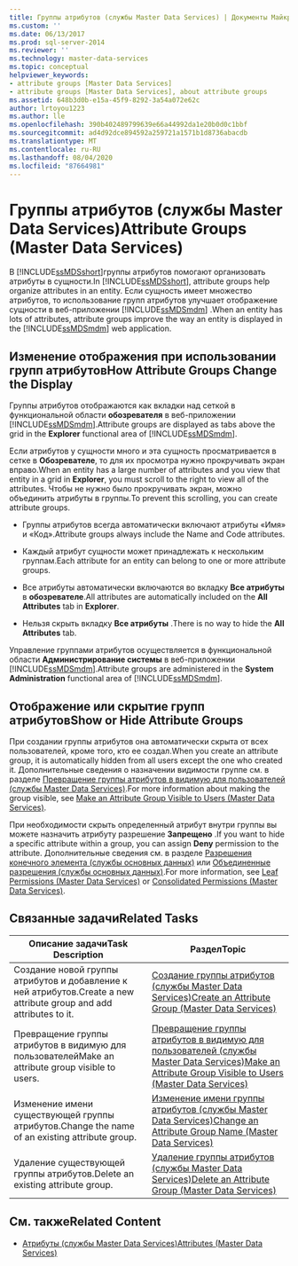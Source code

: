 ```yaml
---
title: Группы атрибутов (службы Master Data Services) | Документы Майкрософт
ms.custom: ''
ms.date: 06/13/2017
ms.prod: sql-server-2014
ms.reviewer: ''
ms.technology: master-data-services
ms.topic: conceptual
helpviewer_keywords:
- attribute groups [Master Data Services]
- attribute groups [Master Data Services], about attribute groups
ms.assetid: 648b3d0b-e15a-45f9-8292-3a54a072e62c
author: lrtoyou1223
ms.author: lle
ms.openlocfilehash: 390b402489799639e66a44992da1e20b0d0c1bbf
ms.sourcegitcommit: ad4d92dce894592a259721a1571b1d8736abacdb
ms.translationtype: MT
ms.contentlocale: ru-RU
ms.lasthandoff: 08/04/2020
ms.locfileid: "87664981"
---
```

# <a name="attribute-groups-master-data-services"></a><span data-ttu-id="07a13-102">Группы атрибутов (службы Master Data Services)</span><span class="sxs-lookup"><span data-stu-id="07a13-102">Attribute Groups (Master Data Services)</span></span>
  <span data-ttu-id="07a13-103">В [!INCLUDE[ssMDSshort](../includes/ssmdsshort-md.md)]группы атрибутов помогают организовать атрибуты в сущности.</span><span class="sxs-lookup"><span data-stu-id="07a13-103">In [!INCLUDE[ssMDSshort](../includes/ssmdsshort-md.md)], attribute groups help organize attributes in an entity.</span></span> <span data-ttu-id="07a13-104">Если сущность имеет множество атрибутов, то использование групп атрибутов улучшает отображение сущности в веб-приложении [!INCLUDE[ssMDSmdm](../includes/ssmdsmdm-md.md)] .</span><span class="sxs-lookup"><span data-stu-id="07a13-104">When an entity has lots of attributes, attribute groups improve the way an entity is displayed in the [!INCLUDE[ssMDSmdm](../includes/ssmdsmdm-md.md)] web application.</span></span>  
  
## <a name="how-attribute-groups-change-the-display"></a><span data-ttu-id="07a13-105">Изменение отображения при использовании групп атрибутов</span><span class="sxs-lookup"><span data-stu-id="07a13-105">How Attribute Groups Change the Display</span></span>  
 <span data-ttu-id="07a13-106">Группы атрибутов отображаются как вкладки над сеткой в функциональной области **обозревателя** в веб-приложении [!INCLUDE[ssMDSmdm](../includes/ssmdsmdm-md.md)].</span><span class="sxs-lookup"><span data-stu-id="07a13-106">Attribute groups are displayed as tabs above the grid in the **Explorer** functional area of [!INCLUDE[ssMDSmdm](../includes/ssmdsmdm-md.md)].</span></span>  
  
 <span data-ttu-id="07a13-107">Если атрибутов у сущности много и эта сущность просматривается в сетке в **Обозревателе**, то для их просмотра нужно прокручивать экран вправо.</span><span class="sxs-lookup"><span data-stu-id="07a13-107">When an entity has a large number of attributes and you view that entity in a grid in **Explorer**, you must scroll to the right to view all of the attributes.</span></span> <span data-ttu-id="07a13-108">Чтобы не нужно было прокручивать экран, можно объединить атрибуты в группы.</span><span class="sxs-lookup"><span data-stu-id="07a13-108">To prevent this scrolling, you can create attribute groups.</span></span>  
  
-   <span data-ttu-id="07a13-109">Группы атрибутов всегда автоматически включают атрибуты «Имя» и «Код».</span><span class="sxs-lookup"><span data-stu-id="07a13-109">Attribute groups always include the Name and Code attributes.</span></span>  
  
-   <span data-ttu-id="07a13-110">Каждый атрибут сущности может принадлежать к нескольким группам.</span><span class="sxs-lookup"><span data-stu-id="07a13-110">Each attribute for an entity can belong to one or more attribute groups.</span></span>  
  
-   <span data-ttu-id="07a13-111">Все атрибуты автоматически включаются во вкладку **Все атрибуты** в **обозревателе**.</span><span class="sxs-lookup"><span data-stu-id="07a13-111">All attributes are automatically included on the **All Attributes** tab in **Explorer**.</span></span>  
  
-   <span data-ttu-id="07a13-112">Нельзя скрыть вкладку **Все атрибуты** .</span><span class="sxs-lookup"><span data-stu-id="07a13-112">There is no way to hide the **All Attributes** tab.</span></span>  
  
 <span data-ttu-id="07a13-113">Управление группами атрибутов осуществляется в функциональной области **Администрирование системы** в веб-приложении [!INCLUDE[ssMDSmdm](../includes/ssmdsmdm-md.md)].</span><span class="sxs-lookup"><span data-stu-id="07a13-113">Attribute groups are administered in the **System Administration** functional area of [!INCLUDE[ssMDSmdm](../includes/ssmdsmdm-md.md)].</span></span>  
  
## <a name="show-or-hide-attribute-groups"></a><span data-ttu-id="07a13-114">Отображение или скрытие групп атрибутов</span><span class="sxs-lookup"><span data-stu-id="07a13-114">Show or Hide Attribute Groups</span></span>  
 <span data-ttu-id="07a13-115">При создании группы атрибутов она автоматически скрыта от всех пользователей, кроме того, кто ее создал.</span><span class="sxs-lookup"><span data-stu-id="07a13-115">When you create an attribute group, it is automatically hidden from all users except the one who created it.</span></span> <span data-ttu-id="07a13-116">Дополнительные сведения о назначении видимости группе см. в разделе [Превращение группы атрибутов в видимую для пользователей (службы Master Data Services)](make-an-attribute-group-visible-to-users-master-data-services.md).</span><span class="sxs-lookup"><span data-stu-id="07a13-116">For more information about making the group visible, see [Make an Attribute Group Visible to Users &#40;Master Data Services&#41;](make-an-attribute-group-visible-to-users-master-data-services.md).</span></span>  
  
 <span data-ttu-id="07a13-117">При необходимости скрыть определенный атрибут внутри группы вы можете назначить атрибуту разрешение **Запрещено** .</span><span class="sxs-lookup"><span data-stu-id="07a13-117">If you want to hide a specific attribute within a group, you can assign **Deny** permission to the attribute.</span></span> <span data-ttu-id="07a13-118">Дополнительные сведения см. в разделе [Разрешения конечного элемента (службы основных данных)](../../2014/master-data-services/leaf-permissions-master-data-services.md) или [Объединенные разрешения (службы основных данных)](../../2014/master-data-services/consolidated-permissions-master-data-services.md).</span><span class="sxs-lookup"><span data-stu-id="07a13-118">For more information, see [Leaf Permissions &#40;Master Data Services&#41;](../../2014/master-data-services/leaf-permissions-master-data-services.md) or [Consolidated Permissions &#40;Master Data Services&#41;](../../2014/master-data-services/consolidated-permissions-master-data-services.md).</span></span>  
  
## <a name="related-tasks"></a><span data-ttu-id="07a13-119">Связанные задачи</span><span class="sxs-lookup"><span data-stu-id="07a13-119">Related Tasks</span></span>  
  
|<span data-ttu-id="07a13-120">Описание задачи</span><span class="sxs-lookup"><span data-stu-id="07a13-120">Task Description</span></span>|<span data-ttu-id="07a13-121">Раздел</span><span class="sxs-lookup"><span data-stu-id="07a13-121">Topic</span></span>|  
|----------------------|-----------|  
|<span data-ttu-id="07a13-122">Создание новой группы атрибутов и добавление к ней атрибутов.</span><span class="sxs-lookup"><span data-stu-id="07a13-122">Create a new attribute group and add attributes to it.</span></span>|[<span data-ttu-id="07a13-123">Создание группы атрибутов (службы Master Data Services)</span><span class="sxs-lookup"><span data-stu-id="07a13-123">Create an Attribute Group &#40;Master Data Services&#41;</span></span>](../../2014/master-data-services/create-an-attribute-group-master-data-services.md)|  
|<span data-ttu-id="07a13-124">Превращение группы атрибутов в видимую для пользователей</span><span class="sxs-lookup"><span data-stu-id="07a13-124">Make an attribute group visible to users.</span></span>|[<span data-ttu-id="07a13-125">Превращение группы атрибутов в видимую для пользователей (службы Master Data Services)</span><span class="sxs-lookup"><span data-stu-id="07a13-125">Make an Attribute Group Visible to Users &#40;Master Data Services&#41;</span></span>](make-an-attribute-group-visible-to-users-master-data-services.md)|  
|<span data-ttu-id="07a13-126">Изменение имени существующей группы атрибутов.</span><span class="sxs-lookup"><span data-stu-id="07a13-126">Change the name of an existing attribute group.</span></span>|[<span data-ttu-id="07a13-127">Изменение имени группы атрибутов (службы Master Data Services)</span><span class="sxs-lookup"><span data-stu-id="07a13-127">Change an Attribute Group Name &#40;Master Data Services&#41;</span></span>](../../2014/master-data-services/change-an-attribute-group-name-master-data-services.md)|  
|<span data-ttu-id="07a13-128">Удаление существующей группы атрибутов.</span><span class="sxs-lookup"><span data-stu-id="07a13-128">Delete an existing attribute group.</span></span>|[<span data-ttu-id="07a13-129">Удаление группы атрибутов (службы Master Data Services)</span><span class="sxs-lookup"><span data-stu-id="07a13-129">Delete an Attribute Group &#40;Master Data Services&#41;</span></span>](../../2014/master-data-services/delete-an-attribute-group-master-data-services.md)|  
  
## <a name="related-content"></a><span data-ttu-id="07a13-130">См. также</span><span class="sxs-lookup"><span data-stu-id="07a13-130">Related Content</span></span>  
  
-   [<span data-ttu-id="07a13-131">Атрибуты (службы Master Data Services)</span><span class="sxs-lookup"><span data-stu-id="07a13-131">Attributes &#40;Master Data Services&#41;</span></span>](../../2014/master-data-services/attributes-master-data-services.md)  
  
  
